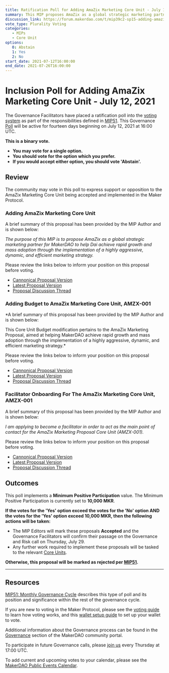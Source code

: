 ```yaml
---
title: Ratification Poll for Adding AmaZix Marketing Core Unit - July 12, 2021
summary: This MIP proposes AmaZix as a global strategic marketing partner for MakerDAO to help Dai achieve rapid growth and mass adoption through the implementation of a highly aggressive, dynamic, and efficient marketing strategy.
discussion_link: https://forum.makerdao.com/t/mip39c2-sp15-adding-amazix-marketing-core-unit-amzx-001/8647
vote_type: Plurality Voting
categories:
   - MIPs
   - Core Unit
options:
   0: Abstain
   1: Yes
   2: No
start_date: 2021-07-12T16:00:00
end_date: 2021-07-26T16:00:00
---
```

# Inclusion Poll for Adding AmaZix Marketing Core Unit - July 12, 2021

The Governance Facilitators have placed a ratification poll into the [voting system](https://vote.makerdao.com/polling) as part of the responsibilities defined in [MIP51](https://mips.makerdao.com/mips/details/MIP51). This Governance [Poll](https://community-development.makerdao.com/en/learn/governance/on-chain-gov) will be active for fourteen days beginning on July 12, 2021 at 16:00 UTC.

**This is a binary vote.** 
- **You may vote for a single option.** 
- **You should vote for the option which you prefer.**
- **If you would accept either option, you should vote 'Abstain'.**

## Review

The community may vote in this poll to express support or opposition to the AmaZix Marketing Core Unit being accepted and implemented in the Maker Protocol.

### Adding AmaZix Marketing Core Unit

A brief summary of this proposal has been provided by the MIP Author and is shown below:

*The purpose of this MIP is to propose AmaZix as a global strategic marketing partner for MakerDAO to help Dai achieve rapid growth and mass adoption through the implementation of a highly aggressive, dynamic, and efficient marketing strategy.*

Please review the links below to inform your position on this proposal before voting.
* [Cannonical Proposal Version](https://github.com/makerdao/mips/blob/1d575719a133f5b4eb09647195ac18885bb02de9/MIP39/MIP39c2-Subproposals/MIP39c2-SP15.md)
* [Latest Proposal Version](https://mips.makerdao.com/mips/details/MIP39c2SP15)
* [Proposal Discussion Thread](https://forum.makerdao.com/t/mip39c2-sp15-adding-amazix-marketing-core-unit-amzx-001/8647)

### Adding Budget to AmaZix Marketing Core Unit, AMZX-001

*A brief summary of this proposal has been provided by the MIP Author and is shown below:

This Core Unit Budget modification pertains to the AmaZix Marketing Proposal, aimed at helping MakerDAO achieve rapid growth and mass adoption through the implementation of a highly aggressive, dynamic, and efficient marketing strategy.*

Please review the links below to inform your position on this proposal before voting.
* [Cannonical Proposal Version](https://github.com/makerdao/mips/blob/1d575719a133f5b4eb09647195ac18885bb02de9/MIP40/MIP40c3-Subproposals/MIP40c3-SP20.md)
* [Latest Proposal Version](https://mips.makerdao.com/mips/details/MIP40c3SP20)
* [Proposal Discussion Thread](https://forum.makerdao.com/t/mip40c3-sp20-adding-budget-to-amazix-marketing-core-unit-amzx-001/8649)

### Facilitator Onboarding For The AmaZix Marketing Core Unit, AMZX-001

A brief summary of this proposal has been provided by the MIP Author and is shown below:

*I am applying to become a facilitator in order to act as the main point of contact for the AmaZix Marketing Proposal Core Unit (AMZX-001).*

Please review the links below to inform your position on this proposal before voting.
* [Cannonical Proposal Version](https://github.com/makerdao/mips/blob/1d575719a133f5b4eb09647195ac18885bb02de9/MIP41/MIP41c4-Subproposals/MIP41c4-SP16.md)
* [Latest Proposal Version](https://mips.makerdao.com/mips/details/MIP41c4SP16)
* [Proposal Discussion Thread](https://forum.makerdao.com/t/mip41c4-sp16-facilitator-onboarding-for-the-amazix-marketing-core-unit-amzx-001/8650)

## Outcomes

This poll implements a **Minimum Positive Participation** value. The Minimum Positive Participation is currently set to **10,000 MKR**.

**If the votes for the 'Yes' option exceed the votes for the 'No' option AND the votes for the 'Yes' option exceed 10,000 MKR, then the following actions will be taken:**
* The MIP Editors will mark these proposals **Accepted** and the Governance Facilitators will confirm their passage on the Governance and Risk call on Thursday, July 29. 
* Any further work required to implement these proposals will be tasked to the relevant [Core Units](https://mips.makerdao.com/mips/details/MIP38#mip38c2-core-unit-state).

**Otherwise, this proposal will be marked as rejected per [MIP51](https://mips.makerdao.com/mips/details/MIP51#mip51c2-ratification-poll).**

---

## Resources

[MIP51: Monthly Governance Cycle](https://mips.makerdao.com/mips/details/MIP51) describes this type of poll and its position and significance within the rest of the governance cycle.

If you are new to voting in the Maker Protocol, please see the [voting guide](https://community-development.makerdao.com/en/learn/governance/how-voting-works/) to learn how voting works, and this [wallet setup guide](https://community-development.makerdao.com/en/learn/governance/voting-setup/) to set up your wallet to vote.

Additional information about the Governance process can be found in the [Governance](https://community-development.makerdao.com/en/learn/governance) section of the MakerDAO community portal.

To participate in future Governance calls, please [join us](https://github.com/makerdao/community/tree/master/governance/governance-and-risk-meetings) every Thursday at 17:00 UTC.

To add current and upcoming votes to your calendar, please see the [MakerDAO Public Events Calendar](https://calendar.google.com/calendar/embed?src=makerdao.com_3efhm2ghipksegl009ktniomdk%40group.calendar.google.com&ctz=UTC&mode=week&showCalendars=0&showPrint=0).
